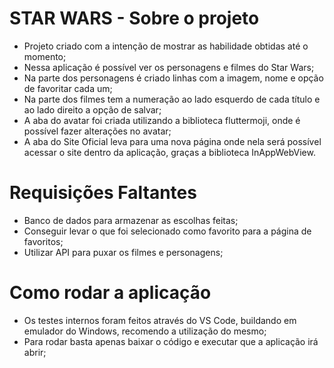 # STAR WARS - Sobre o projeto

- Projeto criado com a intenção de mostrar as habilidade obtidas até o momento;
- Nessa aplicação é possível ver os personagens e filmes do Star Wars;
- Na parte dos personagens é criado linhas com a imagem, nome e opção de favoritar cada um;
- Na parte dos filmes tem a numeração ao lado esquerdo de cada título e ao lado direito a opção de salvar;
- A aba do avatar foi criada utilizando a biblioteca fluttermoji, onde é possível fazer alterações no avatar;
- A aba do Site Oficial leva para uma nova página onde nela será possível acessar o site dentro da aplicação, graças a biblioteca InAppWebView.

# Requisições Faltantes

- Banco de dados para armazenar as escolhas feitas;
- Conseguir levar o que foi selecionado como favorito para a página de favoritos;
- Utilizar API para puxar os filmes e personagens;

# Como rodar a aplicação

- Os testes internos foram feitos através do VS Code, buildando em emulador do Windows, recomendo a utilização do mesmo;
- Para rodar basta apenas baixar o código e executar que a aplicação irá abrir;